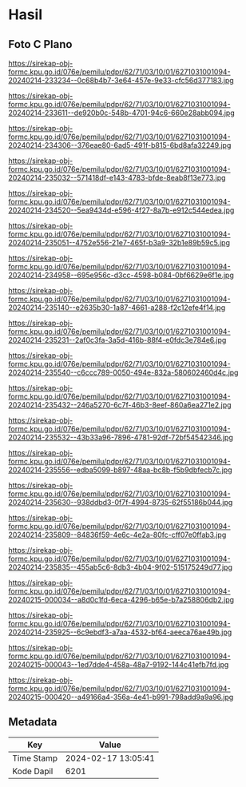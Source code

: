 # Hasil

## Foto C Plano

https://sirekap-obj-formc.kpu.go.id/076e/pemilu/pdpr/62/71/03/10/01/6271031001094-20240214-233234--0c68b4b7-3e64-457e-9e33-cfc56d377183.jpg

https://sirekap-obj-formc.kpu.go.id/076e/pemilu/pdpr/62/71/03/10/01/6271031001094-20240214-233611--de920b0c-548b-4701-94c6-660e28abb094.jpg

https://sirekap-obj-formc.kpu.go.id/076e/pemilu/pdpr/62/71/03/10/01/6271031001094-20240214-234306--376eae80-6ad5-491f-b815-6bd8afa32249.jpg

https://sirekap-obj-formc.kpu.go.id/076e/pemilu/pdpr/62/71/03/10/01/6271031001094-20240214-235032--571418df-e143-4783-bfde-8eab8f13e773.jpg

https://sirekap-obj-formc.kpu.go.id/076e/pemilu/pdpr/62/71/03/10/01/6271031001094-20240214-234520--5ea9434d-e596-4f27-8a7b-e912c544edea.jpg

https://sirekap-obj-formc.kpu.go.id/076e/pemilu/pdpr/62/71/03/10/01/6271031001094-20240214-235051--4752e556-21e7-465f-b3a9-32b1e89b59c5.jpg

https://sirekap-obj-formc.kpu.go.id/076e/pemilu/pdpr/62/71/03/10/01/6271031001094-20240214-234958--695e956c-d3cc-4598-b084-0bf6629e6f1e.jpg

https://sirekap-obj-formc.kpu.go.id/076e/pemilu/pdpr/62/71/03/10/01/6271031001094-20240214-235140--e2635b30-1a87-4661-a288-f2c12efe4f14.jpg

https://sirekap-obj-formc.kpu.go.id/076e/pemilu/pdpr/62/71/03/10/01/6271031001094-20240214-235231--2af0c3fa-3a5d-416b-88f4-e0fdc3e784e6.jpg

https://sirekap-obj-formc.kpu.go.id/076e/pemilu/pdpr/62/71/03/10/01/6271031001094-20240214-235540--c6ccc789-0050-494e-832a-580602460d4c.jpg

https://sirekap-obj-formc.kpu.go.id/076e/pemilu/pdpr/62/71/03/10/01/6271031001094-20240214-235432--246a5270-6c7f-46b3-8eef-860a6ea271e2.jpg

https://sirekap-obj-formc.kpu.go.id/076e/pemilu/pdpr/62/71/03/10/01/6271031001094-20240214-235532--43b33a96-7896-4781-92df-72bf54542346.jpg

https://sirekap-obj-formc.kpu.go.id/076e/pemilu/pdpr/62/71/03/10/01/6271031001094-20240214-235556--edba5099-b897-48aa-bc8b-f5b9dbfecb7c.jpg

https://sirekap-obj-formc.kpu.go.id/076e/pemilu/pdpr/62/71/03/10/01/6271031001094-20240214-235630--938ddbd3-0f7f-4994-8735-62f55186b044.jpg

https://sirekap-obj-formc.kpu.go.id/076e/pemilu/pdpr/62/71/03/10/01/6271031001094-20240214-235809--84836f59-4e6c-4e2a-80fc-cff07e0ffab3.jpg

https://sirekap-obj-formc.kpu.go.id/076e/pemilu/pdpr/62/71/03/10/01/6271031001094-20240214-235835--455ab5c6-8db3-4b04-9f02-515175249d77.jpg

https://sirekap-obj-formc.kpu.go.id/076e/pemilu/pdpr/62/71/03/10/01/6271031001094-20240215-000034--a8d0c1fd-6eca-4296-b65e-b7a258806db2.jpg

https://sirekap-obj-formc.kpu.go.id/076e/pemilu/pdpr/62/71/03/10/01/6271031001094-20240214-235925--6c9ebdf3-a7aa-4532-bf64-aeeca76ae49b.jpg

https://sirekap-obj-formc.kpu.go.id/076e/pemilu/pdpr/62/71/03/10/01/6271031001094-20240215-000043--1ed7dde4-458a-48a7-9192-144c41efb7fd.jpg

https://sirekap-obj-formc.kpu.go.id/076e/pemilu/pdpr/62/71/03/10/01/6271031001094-20240215-000420--a49166a4-356a-4e41-b991-798add9a9a96.jpg


## Metadata

| Key        | Value               |
| ---------- | ------------------- |
| Time Stamp | 2024-02-17 13:05:41 |
| Kode Dapil | 6201                |



